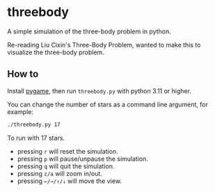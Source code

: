 # threebody

A simple simulation of the three-body problem in python.

Re-reading Liu Cixin's Three-Body Problem, wanted to make this to visualize the three-body problem.

## How to

Install [pygame](https://pypi.org/project/pygame/), then run `threebody.py` with python 3.11 or higher.

You can change the number of stars as a command line argument, for example:

```bash
./threebody.py 17
```

To run with 17 stars.

-   pressing `r` will reset the simulation.
-   pressing `p` will pause/unpause the simulation.
-   pressing `q` will quit the simulation.
-   pressing `z/a` will zoom in/out.
-   pressing `←/→/↑/↓` will move the view.
